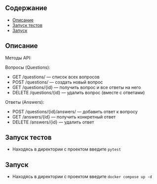 ## Содержание
- [Описание](#описание)
- [Запуск тестов](#запуск-тестов)
- [Запуск](#запуск)


## Описание
Методы API:

Вопросы (Questions):

- GET /questions/ — список всех вопросов
- POST /questions/ — создать новый вопрос
- GET /questions/{id} — получить вопрос и все ответы на него
- DELETE /questions/{id} — удалить вопрос (вместе с ответами)

Ответы (Answers):

- POST /questions/{id}/answers/ — добавить ответ к вопросу
- GET /answers/{id} — получить конкретный ответ
- DELETE /answers/{id} — удалить ответ



## Запуск тестов
- Находясь в директории с проектом введите ```pytest```

## Запуск
- Находясь в директории с проектом введите ```docker compose up -d```